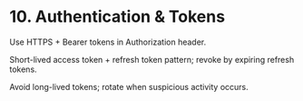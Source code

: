 # 10. Authentication & Tokens

Use HTTPS + Bearer tokens in Authorization header.

Short-lived access token + refresh token pattern; revoke by expiring refresh tokens.

Avoid long-lived tokens; rotate when suspicious activity occurs.

